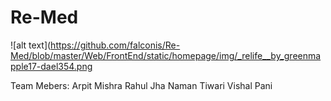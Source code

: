 # Re-Med
![alt text](https://github.com/falconis/Re-Med/blob/master/Web/FrontEnd/static/homepage/img/_relife__by_greenmapple17-dael354.png

Team Mebers:
Arpit Mishra
Rahul Jha
Naman Tiwari
Vishal Pani
